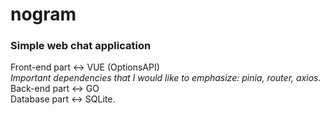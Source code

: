 # nogram
### Simple web chat application 
Front-end part <-> VUE (OptionsAPI)<br>
*Important dependencies that I would like to emphasize: pinia, router, axios.*<br>
Back-end part <-> GO<br>
Database part <-> SQLite.<br>
